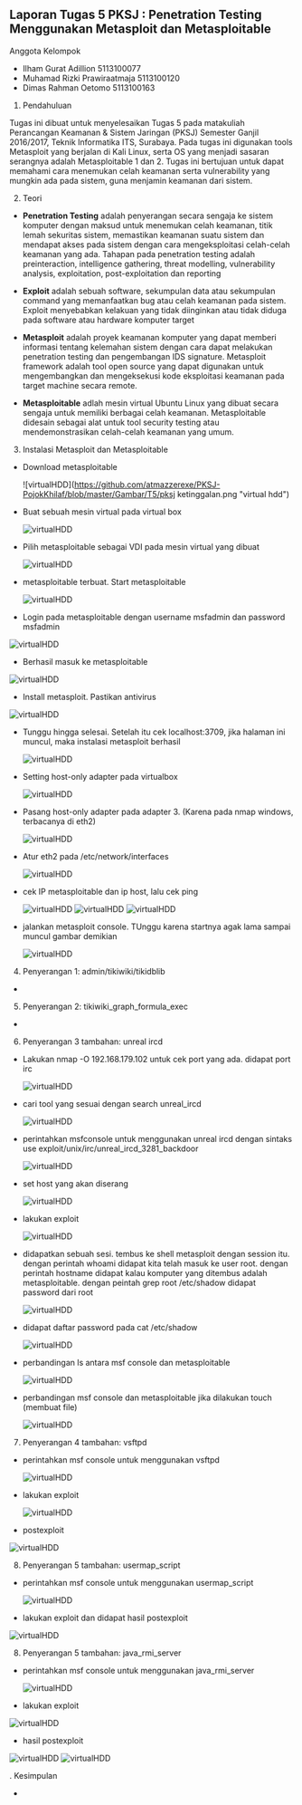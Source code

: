 Laporan Tugas 5 PKSJ : Penetration Testing Menggunakan Metasploit dan Metasploitable
------------------------------------------------------------

Anggota Kelompok
- Ilham Gurat Adillion          5113100077
- Muhamad Rizki Prawiraatmaja   5113100120
- Dimas Rahman Oetomo           5113100163

1. Pendahuluan

Tugas ini dibuat untuk menyelesaikan Tugas 5 pada matakuliah Perancangan Keamanan & Sistem Jaringan (PKSJ) Semester Ganjil 2016/2017, Teknik Informatika ITS, Surabaya. Pada tugas ini digunakan tools Metasploit yang berjalan di Kali Linux, serta OS yang menjadi sasaran serangnya adalah Metasploitable 1 dan 2. Tugas ini bertujuan untuk dapat memahami cara menemukan celah keamanan serta vulnerability yang mungkin ada pada sistem, guna menjamin keamanan dari sistem.

2. Teori

 * **Penetration Testing** adalah penyerangan secara sengaja ke sistem komputer dengan maksud untuk menemukan celah keamanan, titik lemah sekuritas sistem, memastikan keamanan suatu sistem dan mendapat akses pada sistem dengan cara mengeksploitasi celah-celah keamanan yang ada. Tahapan pada penetration testing adalah preinteraction, intelligence gathering, threat modelling, vulnerability analysis, exploitation, post-exploitation dan reporting
 
 * **Exploit** adalah sebuah software, sekumpulan data atau sekumpulan command yang memanfaatkan bug atau celah keamanan pada sistem. Exploit menyebabkan kelakuan yang tidak diinginkan atau tidak diduga pada software atau hardware komputer target
 
 * **Metasploit** adalah proyek keamanan komputer yang dapat memberi informasi tentang kelemahan sistem dengan cara dapat melakukan penetration testing dan pengembangan IDS signature. Metasploit framework adalah tool open source yang dapat digunakan untuk mengembangkan dan mengeksekusi kode eksploitasi keamanan pada target machine secara remote. 
 
 * **Metasploitable** adlah mesin virtual Ubuntu Linux yang dibuat secara sengaja untuk memiliki berbagai celah keamanan. Metasploitable didesain sebagai alat untuk tool security testing atau mendemonstrasikan celah-celah keamanan yang umum.

3. Instalasi Metasploit dan Metasploitable

 * Download metasploitable
 
   ![virtualHDD](https://github.com/atmazzerexe/PKSJ-PojokKhilaf/blob/master/Gambar/T5/pksj ketinggalan.png "virtual hdd")
 
 * Buat sebuah mesin virtual pada virtual box
 
   ![virtualHDD](https://github.com/atmazzerexe/PKSJ-PojokKhilaf/blob/master/Gambar/T5/d1.png "virtual hdd")
 
 * Pilih metasploitable sebagai VDI pada mesin virtual yang dibuat
 
   ![virtualHDD](https://github.com/atmazzerexe/PKSJ-PojokKhilaf/blob/master/Gambar/T5/d2.png "virtual hdd")
 
 * metasploitable terbuat. Start metasploitable
 
   ![virtualHDD](https://github.com/atmazzerexe/PKSJ-PojokKhilaf/blob/master/Gambar/T5/d3.png "virtual hdd")

 * Login pada metasploitable dengan username msfadmin dan password msfadmin
 
  ![virtualHDD](https://github.com/atmazzerexe/PKSJ-PojokKhilaf/blob/master/Gambar/T5/m1.png "virtual hdd")
  
 * Berhasil masuk ke metasploitable
 
  ![virtualHDD](https://github.com/atmazzerexe/PKSJ-PojokKhilaf/blob/master/Gambar/T5/m2.png "virtual hdd")
  
 * Install metasploit. Pastikan antivirus
 
  ![virtualHDD](https://github.com/atmazzerexe/PKSJ-PojokKhilaf/blob/master/Gambar/T5/m3.png "virtual hdd")

 * Tunggu hingga selesai. Setelah itu cek localhost:3709, jika halaman ini muncul, maka instalasi metasploit berhasil
 
   ![virtualHDD](https://github.com/atmazzerexe/PKSJ-PojokKhilaf/blob/master/Gambar/T5/m4.png "virtual hdd")
   
 * Setting host-only adapter pada virtualbox
 
   ![virtualHDD](https://github.com/atmazzerexe/PKSJ-PojokKhilaf/blob/master/Gambar/T5/m5.png "virtual hdd")
   
 * Pasang host-only adapter pada adapter 3. (Karena pada nmap windows, terbacanya di eth2)
 
   ![virtualHDD](https://github.com/atmazzerexe/PKSJ-PojokKhilaf/blob/master/Gambar/T5/m6.png "virtual hdd")

 * Atur eth2 pada /etc/network/interfaces
 
   ![virtualHDD](https://github.com/atmazzerexe/PKSJ-PojokKhilaf/blob/master/Gambar/T5/d4.png "virtual hdd")

 * cek IP metasploitable dan ip host, lalu cek ping
 
   ![virtualHDD](https://github.com/atmazzerexe/PKSJ-PojokKhilaf/blob/master/Gambar/T5/m7.png "virtual hdd")
   ![virtualHDD](https://github.com/atmazzerexe/PKSJ-PojokKhilaf/blob/master/Gambar/T5/m8.png "virtual hdd")
   ![virtualHDD](https://github.com/atmazzerexe/PKSJ-PojokKhilaf/blob/master/Gambar/T5/m9.png "virtual hdd")

 * jalankan metasploit console. TUnggu karena startnya agak lama sampai muncul gambar demikian
 
   ![virtualHDD](https://github.com/atmazzerexe/PKSJ-PojokKhilaf/blob/master/Gambar/T5/m11.png "virtual hdd")
 
4. Penyerangan 1: admin/tikiwiki/tikidblib
 
 *
 
5. Penyerangan 2: tikiwiki_graph_formula_exec
 
 *
 
6. Penyerangan 3 tambahan: unreal ircd
 
 * Lakukan nmap -O 192.168.179.102 untuk cek port yang ada. didapat port irc
 
   ![virtualHDD](https://github.com/atmazzerexe/PKSJ-PojokKhilaf/blob/master/Gambar/T5/m12.png "virtual hdd")

 * cari tool yang sesuai dengan search unreal_ircd
 
   ![virtualHDD](https://github.com/atmazzerexe/PKSJ-PojokKhilaf/blob/master/Gambar/T5/m13.png "virtual hdd")

 * perintahkan msfconsole untuk menggunakan unreal ircd dengan sintaks use exploit/unix/irc/unreal_ircd_3281_backdoor
 
   ![virtualHDD](https://github.com/atmazzerexe/PKSJ-PojokKhilaf/blob/master/Gambar/T5/m14.png "virtual hdd")
   
 * set host yang akan diserang
 
    ![virtualHDD](https://github.com/atmazzerexe/PKSJ-PojokKhilaf/blob/master/Gambar/T5/m15.png "virtual hdd")

 * lakukan exploit
 
    ![virtualHDD](https://github.com/atmazzerexe/PKSJ-PojokKhilaf/blob/master/Gambar/T5/m16.png "virtual hdd")

 * didapatkan sebuah sesi. tembus ke shell metasploit dengan session itu. dengan perintah whoami didapat kita telah masuk ke user root. dengan perintah hostname didapat kalau komputer yang ditembus adalah metasploitable. dengan peintah grep root /etc/shadow didapat password dari root
 
    ![virtualHDD](https://github.com/atmazzerexe/PKSJ-PojokKhilaf/blob/master/Gambar/T5/m17.png "virtual hdd")
    
 * didapat daftar password pada cat /etc/shadow
 
   ![virtualHDD](https://github.com/atmazzerexe/PKSJ-PojokKhilaf/blob/master/Gambar/T5/m17b.png "virtual hdd")

 * perbandingan ls antara msf console dan metasploitable
 
   ![virtualHDD](https://github.com/atmazzerexe/PKSJ-PojokKhilaf/blob/master/Gambar/T5/m18.png "virtual hdd")

 * perbandingan msf console dan metasploitable jika dilakukan touch (membuat file)
 
   ![virtualHDD](https://github.com/atmazzerexe/PKSJ-PojokKhilaf/blob/master/Gambar/T5/m19.png "virtual hdd")

7. Penyerangan 4 tambahan: vsftpd

 * perintahkan msf console untuk menggunakan vsftpd
 
   ![virtualHDD](https://github.com/atmazzerexe/PKSJ-PojokKhilaf/blob/master/Gambar/T5/t1.png "virtual hdd")
   
 * lakukan exploit
 
   ![virtualHDD](https://github.com/atmazzerexe/PKSJ-PojokKhilaf/blob/master/Gambar/T5/t2.png "virtual hdd")
   
 * postexploit
 
  ![virtualHDD](https://github.com/atmazzerexe/PKSJ-PojokKhilaf/blob/master/Gambar/T5/t3.png "virtual hdd")


8. Penyerangan 5 tambahan: usermap_script

 * perintahkan msf console untuk menggunakan usermap_script
 
   ![virtualHDD](https://github.com/atmazzerexe/PKSJ-PojokKhilaf/blob/master/Gambar/T5/t4.png "virtual hdd")
   
 * lakukan exploit dan didapat hasil postexploit
 
  ![virtualHDD](https://github.com/atmazzerexe/PKSJ-PojokKhilaf/blob/master/Gambar/T5/t5.png "virtual hdd")
  
 8. Penyerangan 5 tambahan: java_rmi_server

 * perintahkan msf console untuk menggunakan java_rmi_server
 
   ![virtualHDD](https://github.com/atmazzerexe/PKSJ-PojokKhilaf/blob/master/Gambar/T5/t6.png "virtual hdd")
   
 * lakukan exploit
 
  ![virtualHDD](https://github.com/atmazzerexe/PKSJ-PojokKhilaf/blob/master/Gambar/T5/t7.png "virtual hdd")
  
 * hasil postexploit
 
  ![virtualHDD](https://github.com/atmazzerexe/PKSJ-PojokKhilaf/blob/master/Gambar/T5/t8.png "virtual hdd")
  ![virtualHDD](https://github.com/atmazzerexe/PKSJ-PojokKhilaf/blob/master/Gambar/T5/t9.png "virtual hdd")



. Kesimpulan

 *
